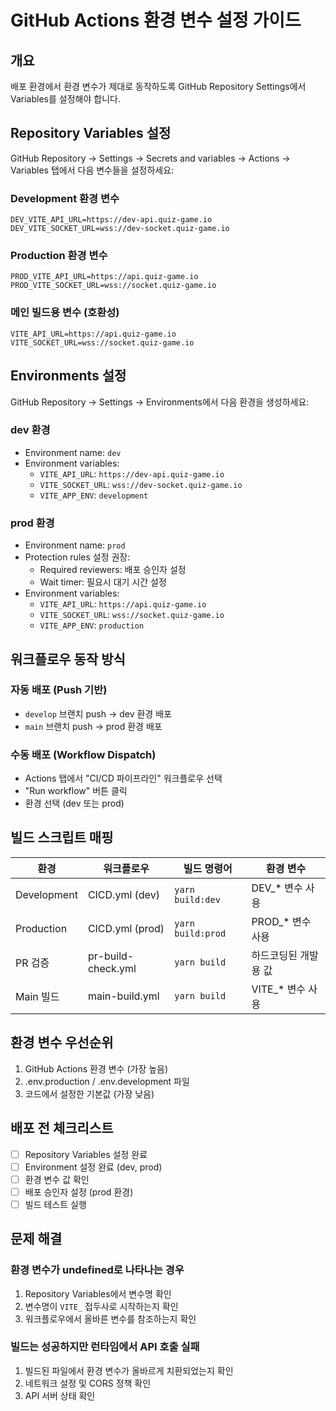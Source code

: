 # GitHub Actions 환경 변수 설정 가이드

## 개요

배포 환경에서 환경 변수가 제대로 동작하도록 GitHub Repository Settings에서 Variables를 설정해야 합니다.

## Repository Variables 설정

GitHub Repository → Settings → Secrets and variables → Actions → Variables 탭에서 다음 변수들을 설정하세요:

### Development 환경 변수

```
DEV_VITE_API_URL=https://dev-api.quiz-game.io
DEV_VITE_SOCKET_URL=wss://dev-socket.quiz-game.io
```

### Production 환경 변수

```
PROD_VITE_API_URL=https://api.quiz-game.io
PROD_VITE_SOCKET_URL=wss://socket.quiz-game.io
```

### 메인 빌드용 변수 (호환성)

```
VITE_API_URL=https://api.quiz-game.io
VITE_SOCKET_URL=wss://socket.quiz-game.io
```

## Environments 설정

GitHub Repository → Settings → Environments에서 다음 환경을 생성하세요:

### dev 환경

- Environment name: `dev`
- Environment variables:
  - `VITE_API_URL`: `https://dev-api.quiz-game.io`
  - `VITE_SOCKET_URL`: `wss://dev-socket.quiz-game.io`
  - `VITE_APP_ENV`: `development`

### prod 환경

- Environment name: `prod`
- Protection rules 설정 권장:
  - Required reviewers: 배포 승인자 설정
  - Wait timer: 필요시 대기 시간 설정
- Environment variables:
  - `VITE_API_URL`: `https://api.quiz-game.io`
  - `VITE_SOCKET_URL`: `wss://socket.quiz-game.io`
  - `VITE_APP_ENV`: `production`

## 워크플로우 동작 방식

### 자동 배포 (Push 기반)

- `develop` 브랜치 push → dev 환경 배포
- `main` 브랜치 push → prod 환경 배포

### 수동 배포 (Workflow Dispatch)

- Actions 탭에서 "CI/CD 파이프라인" 워크플로우 선택
- "Run workflow" 버튼 클릭
- 환경 선택 (dev 또는 prod)

## 빌드 스크립트 매핑

| 환경        | 워크플로우         | 빌드 명령어       | 환경 변수            |
| ----------- | ------------------ | ----------------- | -------------------- |
| Development | CICD.yml (dev)     | `yarn build:dev`  | DEV\_\* 변수 사용    |
| Production  | CICD.yml (prod)    | `yarn build:prod` | PROD\_\* 변수 사용   |
| PR 검증     | pr-build-check.yml | `yarn build`      | 하드코딩된 개발용 값 |
| Main 빌드   | main-build.yml     | `yarn build`      | VITE\_\* 변수 사용   |

## 환경 변수 우선순위

1. GitHub Actions 환경 변수 (가장 높음)
2. .env.production / .env.development 파일
3. 코드에서 설정한 기본값 (가장 낮음)

## 배포 전 체크리스트

- [ ] Repository Variables 설정 완료
- [ ] Environment 설정 완료 (dev, prod)
- [ ] 환경 변수 값 확인
- [ ] 배포 승인자 설정 (prod 환경)
- [ ] 빌드 테스트 실행

## 문제 해결

### 환경 변수가 undefined로 나타나는 경우

1. Repository Variables에서 변수명 확인
2. 변수명이 `VITE_` 접두사로 시작하는지 확인
3. 워크플로우에서 올바른 변수를 참조하는지 확인

### 빌드는 성공하지만 런타임에서 API 호출 실패

1. 빌드된 파일에서 환경 변수가 올바르게 치환되었는지 확인
2. 네트워크 설정 및 CORS 정책 확인
3. API 서버 상태 확인
